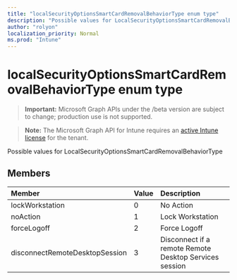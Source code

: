 ```yaml
---
title: "localSecurityOptionsSmartCardRemovalBehaviorType enum type"
description: "Possible values for LocalSecurityOptionsSmartCardRemovalBehaviorType"
author: "rolyon"
localization_priority: Normal
ms.prod: "Intune"
---
```


# localSecurityOptionsSmartCardRemovalBehaviorType enum type

> **Important:** Microsoft Graph APIs under the /beta version are subject to change; production use is not supported.

> **Note:** The Microsoft Graph API for Intune requires an [active Intune license](https://go.microsoft.com/fwlink/?linkid=839381) for the tenant.

Possible values for LocalSecurityOptionsSmartCardRemovalBehaviorType

## Members
|Member|Value|Description|
|:---|:---|:---|
|lockWorkstation|0|No Action|
|noAction|1|Lock Workstation|
|forceLogoff|2|Force Logoff|
|disconnectRemoteDesktopSession|3|Disconnect if a remote Remote Desktop Services session|





